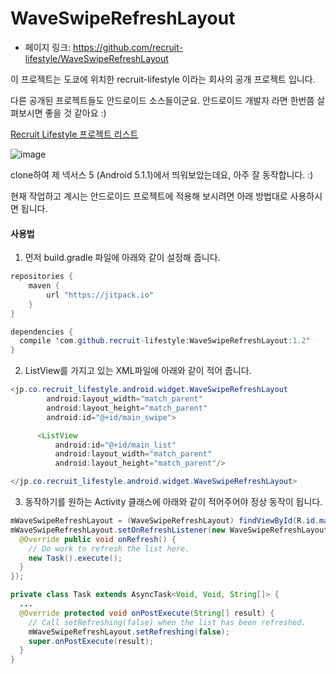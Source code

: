 # WaveSwipeRefreshLayout

- 페이지 링크: https://github.com/recruit-lifestyle/WaveSwipeRefreshLayout

이 프로젝트는 도쿄에 위치한 recruit-lifestyle 이라는 회사의 공개 프로젝트 입니다.

다른 공개된 프로젝트들도 안드로이드 소스들이군요. 안드로이드 개발자 라면 한번쯤 살펴보시면 좋을 것 같아요 :)

[Recruit Lifestyle 프로젝트 리스트](https://github.com/recruit-lifestyle)

![image](https://github.com/recruit-lifestyle/WaveSwipeRefreshLayout/raw/master/sc/animation.gif)

clone하여 제 넥서스 5 (Android 5.1.1)에서 띄워보았는데요, 아주 잘 동작합니다. :)

현재 작업하고 계시는 안드로이드 프로젝트에 적용해 보시려면 아래 방법대로 사용하시면 됩니다.


#### 사용법
1) 먼저 build.gradle 파일에 아래와 같이 설정해 줍니다.
```java
repositories {
    maven {
        url "https://jitpack.io"
    }
}

dependencies {
  compile 'com.github.recruit-lifestyle:WaveSwipeRefreshLayout:1.2'
}
```  

2) ListView를 가지고 있는 XML파일에 아래와 같이 적어 줍니다.
```java
<jp.co.recruit_lifestyle.android.widget.WaveSwipeRefreshLayout
        android:layout_width="match_parent"
        android:layout_height="match_parent"
        android:id="@+id/main_swipe">

      <ListView
          android:id="@+id/main_list"
          android:layout_width="match_parent"
          android:layout_height="match_parent"/>

</jp.co.recruit_lifestyle.android.widget.WaveSwipeRefreshLayout>
``` 

3) 동작하기를 원하는 Activity 클래스에 아래와 같이 적어주어야 정상 동작이 됩니다.
```java
mWaveSwipeRefreshLayout = (WaveSwipeRefreshLayout) findViewById(R.id.main_swipe);
mWaveSwipeRefreshLayout.setOnRefreshListener(new WaveSwipeRefreshLayout.OnRefreshListener() {
  @Override public void onRefresh() {
    // Do work to refresh the list here.
    new Task().execute();
  }
});

private class Task extends AsyncTask<Void, Void, String[]> {
  ...
  @Override protected void onPostExecute(String[] result) {
    // Call setRefreshing(false) when the list has been refreshed.
    mWaveSwipeRefreshLayout.setRefreshing(false);
    super.onPostExecute(result);
  }
}
```